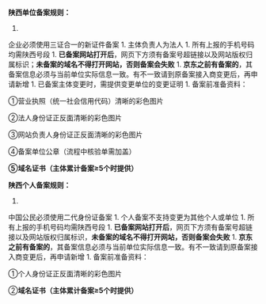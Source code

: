 **陕西单位备案规则：**

1. 
企业必须使用三证合一的新证件备案
1. 
主体负责人为法人
1. 
所有上报的手机号码均需陕西号段
1. 
**已备案网站打开后**，网页下方须有备案号超链接以及网站版权归属标识；**未备案的域名不得打开网站，否则备案会失败**
1. 
**京东之前有备案的**，其备案信息必须与当前单位实际信息一致。有不一致请到原备案接入商变更后，再申请新增
1. 
已备案主体变更时，需提供变更单位的变更证明
1. 
备案前准备资料：

①营业执照（统一社会信用代码）清晰的彩色图片

②法人身份证正反面清晰的彩色图片

③网站负责人身份证正反面清晰的彩色图片

④备案单位公章（流程中核验单需加盖）

**⑤域名证书（主体累计备案≥5个时提供）**

**陕西个人备案规则：**

1. 
中国公民必须使用二代身份证备案
1. 
个人备案不支持变更为其他个人或单位
1. 
所有上报的手机号码均需陕西号段
1. 
**已备案网站打开后**，网页下方须有备案号超链接以及网站版权归属标识，**未备案的域名不得打开网站，否则备案会失败**
1. 
**京东之前有备案的**，其备案信息必须与当前单位实际信息一致。有不一致请到原备案接入商变更后，再申请新增
1. 
备案前准备资料：

①个人身份证正反面清晰的彩色图片

②****域名证书（主体累计备案≥5个时提供）****